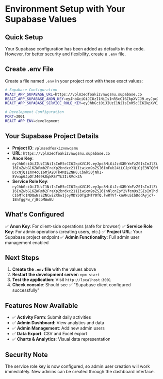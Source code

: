 # Environment Setup with Your Supabase Values

## Quick Setup

Your Supabase configuration has been added as defaults in the code. However, for better security and flexibility, create a `.env` file.

## Create .env File

Create a file named `.env` in your project root with these exact values:

```bash
# Supabase Configuration
REACT_APP_SUPABASE_URL=https://vplmzedfoakizvnwqsmu.supabase.co
REACT_APP_SUPABASE_ANON_KEY=eyJhbGciOiJIUzI1NiIsInR5cCI6IkpXVCJ9.eyJpc3MiOiJzdXBhYmFzZSIsInJlZiI6InZwbG16ZWRmb2FraXp2bndxc211Iiwicm9sZSI6ImFub24iLCJpYXQiOjE3NTQ0MDcxNjQsImV4cCI6MjA2OTk4MzE2NH0.Cb6k50jNh1-8Vwap6JpOfJ469kUqkRSYYb3IzRVck3A
REACT_APP_SUPABASE_SERVICE_ROLE_KEY=eyJhbGciOiJIUzI1NiIsInR5cCI6IkpXVCJ9.eyJpc3MiOiJzdXBhYmFzZSIsInJlZiI6InZwbG16ZWRmb2FraXp2bndxc211Iiwicm9sZSI6InNlcnZpY2Vfcm9sZSIsImlhdCI6MTc1NDQwNzE2NCwiZXhwIjoyMDY5OTgzMTY0fQ.lwRTVf-knAHuSIbDddAyjc7-1BnfggFw_rjBcpMWwEU

# Development Configuration
PORT=3001
REACT_APP_ENV=development
```

## Your Supabase Project Details

- **Project ID**: `vplmzedfoakizvnwqsmu`
- **URL**: `https://vplmzedfoakizvnwqsmu.supabase.co`
- **Anon Key**: `eyJhbGciOiJIUzI1NiIsInR5cCI6IkpXVCJ9.eyJpc3MiOiJzdXBhYmFzZSIsInJlZiI6InZwbG16ZWRmb2FraXp2bndxc211Iiwicm9sZSI6ImFub24iLCJpYXQiOjE3NTQ0MDcxNjQsImV4cCI6MjA2OTk4MzE2NH0.Cb6k50jNh1-8Vwap6JpOfJ469kUqkRSYYb3IzRVck3A`
- **Service Role Key**: `eyJhbGciOiJIUzI1NiIsInR5cCI6IkpXVCJ9.eyJpc3MiOiJzdXBhYmFzZSIsInJlZiI6InZwbG16ZWRmb2FraXp2bndxc211Iiwicm9sZSI6InNlcnZpY2Vfcm9sZSIsImlhdCI6MTc1NDQwNzE2NCwiZXhwIjoyMDY5OTgzMTY0fQ.lwRTVf-knAHuSIbDddAyjc7-1BnfggFw_rjBcpMWwEU`

## What's Configured

✅ **Anon Key**: For client-side operations (safe for browser)
✅ **Service Role Key**: For admin operations (creating users, etc.)
✅ **Project URL**: Your Supabase project endpoint
✅ **Admin Functionality**: Full admin user management enabled

## Next Steps

1. **Create the `.env` file** with the values above
2. **Restart the development server**: `npm start`
3. **Test the application**: Visit `http://localhost:3001`
4. **Check console**: Should see ✅ "Supabase client configured successfully"

## Features Now Available

- ✅ **Activity Form**: Submit daily activities
- ✅ **Admin Dashboard**: View analytics and data
- ✅ **Admin Management**: Add new admin users
- ✅ **Data Export**: CSV and Excel export
- ✅ **Charts & Analytics**: Visual data representation

## Security Note

The service role key is now configured, so admin user creation will work immediately. New admins can be created through the dashboard interface. 